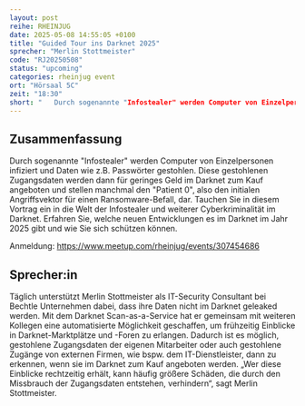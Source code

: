 ```yaml
---
layout: post
reihe: RHEINJUG
date: 2025-05-08 14:55:05 +0100
title: "Guided Tour ins Darknet 2025"
sprecher: "Merlin Stottmeister"
code: "RJ20250508"
status: "upcoming"
categories: rheinjug event
ort: "Hörsaal 5C"
zeit: "18:30"
short: "   Durch sogenannte "Infostealer" werden Computer von Einzelpersonen infiziert und Daten wie z.B. Passwörter gestohlen. Diese gestohlenen Zugangsdaten werden dann für geringes Geld im Darknet zum Kauf angeboten und stellen manchmal den "Patient 0", also ..."
---
```


## Zusammenfassung



 Durch sogenannte "Infostealer" werden Computer von Einzelpersonen infiziert und Daten wie z.B. Passwörter gestohlen. Diese gestohlenen Zugangsdaten werden dann für geringes Geld im Darknet zum Kauf angeboten und stellen manchmal den "Patient 0", also den initialen Angriffsvektor für einen Ransomware-Befall, dar. Tauchen Sie in diesem Vortrag ein in die Welt der Infostealer und weiterer Cyberkriminalität im Darknet. Erfahren Sie, welche neuen Entwicklungen es im Darknet im Jahr 2025 gibt und wie Sie sich schützen können.

 Anmeldung: https://www.meetup.com/rheinjug/events/307454686




## Sprecher:in


Täglich unterstützt Merlin Stottmeister als IT-Security Consultant bei Bechtle Unternehmen dabei, dass ihre Daten nicht im Darknet geleaked werden. Mit dem Darknet Scan-as-a-Service hat er gemeinsam mit weiteren Kollegen eine automatisierte Möglichkeit geschaffen, um frühzeitig Einblicke in Darknet-Marktplätze und -Foren zu erlangen. Dadurch ist es möglich, gestohlene Zugangsdaten der eigenen Mitarbeiter oder auch gestohlene Zugänge von externen Firmen, wie bspw. dem IT-Dienstleister, dann zu erkennen, wenn sie im Darknet zum Kauf angeboten werden. „Wer diese Einblicke rechtzeitig erhält, kann häufig größere Schäden, die durch den Missbrauch der Zugangsdaten entstehen, verhindern“, sagt Merlin Stottmeister.

